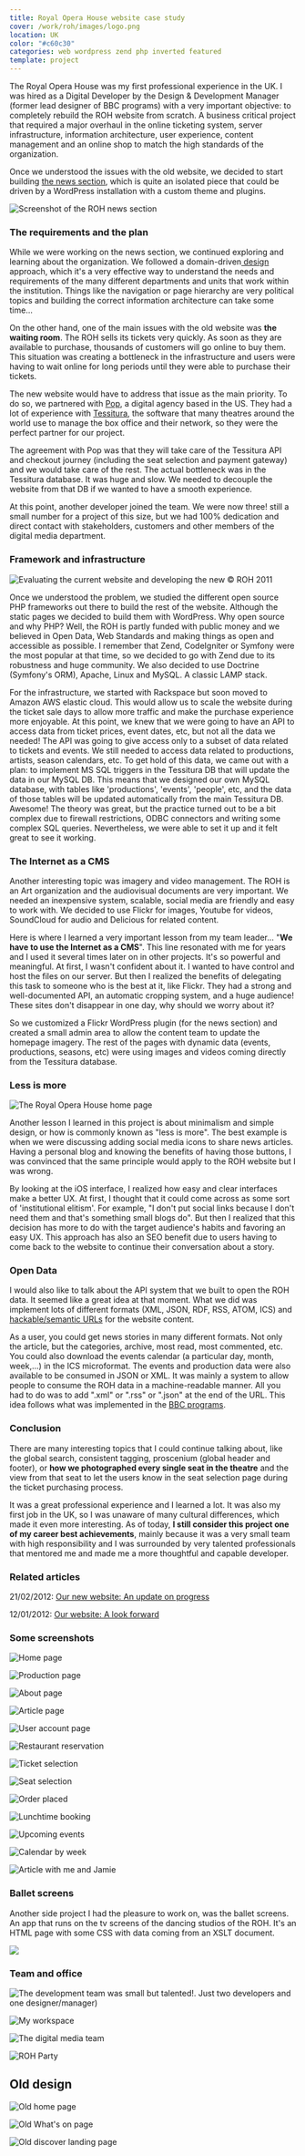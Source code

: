 ```yaml
---
title: Royal Opera House website case study
cover: /work/roh/images/logo.png
location: UK
color: "#c60c30"
categories: web wordpress zend php inverted featured
template: project
---
```


The Royal Opera House was my first professional experience in the UK. I was hired as a Digital Developer by the Design & Development Manager (former lead designer of BBC programs) with a very important objective: to completely rebuild the ROH website from scratch. A business critical project that required a major overhaul in the online ticketing system, server infrastructure, information architecture, user experience, content management and an online shop to match the high standards of the organization.

Once we understood the issues with the old website, we decided to start building [the news section](http://www.roh.org.uk/news), which is quite an isolated piece that could be driven by a WordPress installation with a custom theme and plugins.

![](/work/roh/images/1.jpg "Screenshot of the ROH news section")

### The requirements and the plan

While we were working on the news section, we continued exploring and learning about the organization. We followed a domain-driven[ design](https://en.wikipedia.org/wiki/Domain-driven_design) approach, which it's a very effective way to understand the needs and requirements of the many different departments and units that work within the institution. Things like the navigation or page hierarchy are very political topics and building the correct information architecture can take some time...

On the other hand, one of the main issues with the old website was **the waiting room**. The ROH sells its tickets very quickly. As soon as they are available to purchase, thousands of customers will go online to buy them. This situation was creating a bottleneck in the infrastructure and users were having to wait online for long periods until they were able to purchase their tickets.

The new website would have to address that issue as the main priority. To do so, we partnered with [Pop](http://www.popagency.com/), a digital agency based in the US. They had a lot of experience with [Tessitura](http://www.tessituranetwork.com/), the software that many theatres around the world use to manage the box office and their network, so they were the perfect partner for our project.

The agreement with Pop was that they will take care of the Tessitura API and checkout journey (including the seat selection and payment gateway) and we would take care of the rest. The actual bottleneck was in the Tessitura database. It was huge and slow. We needed to decouple the website from that DB if we wanted to have a smooth experience.

At this point, another developer joined the team. We were now three! still a small number for a project of this size, but we had 100% dedication and direct contact with stakeholders, customers and other members of the digital media department.

### Framework and infrastructure

![](/work/roh/images/3.jpg "Evaluating the current website and developing the new © ROH 2011")

Once we understood the problem, we studied the different open source PHP frameworks out there to build the rest of the website. Although the static pages we decided to build them with WordPress. Why open source and why PHP? Well, the ROH is partly funded with public money and we believed in Open Data, Web Standards and making things as open and accessible as possible. I remember that Zend, CodeIgniter or Symfony were the most popular at that time, so we decided to go with Zend due to its robustness and huge community. We also decided to use Doctrine (Symfony's ORM), Apache, Linux and MySQL. A classic LAMP stack.

For the infrastructure, we started with Rackspace but soon moved to Amazon AWS elastic cloud. This would allow us to scale the website during the ticket sale days to allow more traffic and make the purchase experience more enjoyable.
At this point, we knew that we were going to have an API to access data from ticket prices, event dates, etc, but not all the data we needed! The API was going to give access only to a subset of data related to tickets and events. We still needed to access data related to productions, artists, season calendars, etc. To get hold of this data, we came out with a plan: to implement MS SQL triggers in the Tessitura DB that will update the data in our MySQL DB. This means that we designed our own MySQL database, with tables like 'productions', 'events', 'people', etc, and the data of those tables will be updated automatically from the main Tessitura DB. Awesome! The theory was great, but the practice turned out to be a bit complex due to firewall restrictions, ODBC connectors and writing some complex SQL queries. Nevertheless, we were able to set it up and it felt great to see it working.

### The Internet as a CMS

Another interesting topic was imagery and video management. The ROH is an Art organization and the audiovisual documents are very important. We needed an inexpensive system, scalable, social media are friendly and easy to work with. We decided to use Flickr for images, Youtube for videos, SoundCloud for audio and Delicious for related content.

Here is where I learned a very important lesson from my team leader... "**We have to use the Internet as a CMS**". This line resonated with me for years and I used it several times later on in other projects. It's so powerful and meaningful. At first, I wasn't confident about it. I wanted to have control and host the files on our server. But then I realized the benefits of delegating this task to someone who is the best at it, like Flickr. They had a strong and well-documented API, an automatic cropping system, and a huge audience! These sites don't disappear in one day, why should we worry about it?

So we customized a Flickr WordPress plugin (for the news section) and created a small admin area to allow the content team to update the homepage imagery. The rest of the pages with dynamic data (events, productions, seasons, etc) were using images and videos coming directly from the Tessitura database.

### Less is more

![](/work/roh/images/0.jpg "The Royal Opera House home page")

Another lesson I learned in this project is about minimalism and simple design, or how is commonly known as "less is more". The best example is when we were discussing adding social media icons to share news articles. Having a personal blog and knowing the benefits of having those buttons, I was convinced that the same principle would apply to the ROH website but I was wrong.

By looking at the iOS interface, I realized how easy and clear interfaces make a better UX. At first, I thought that it could come across as some sort of 'institutional elitism'. For example, "I don't put social links because I don't need them and that's something small blogs do". But then I realized that this decision has more to do with the target audience's habits and favoring an easy UX. This approach has also an SEO benefit due to users having to come back to the website to continue their conversation about a story.

### Open Data

I would also like to talk about the API system that we built to open the ROH data. It seemed like a great idea at that moment. What we did was implement lots of different formats (XML, JSON, RDF, RSS, ATOM, ICS) and [hackable/semantic URLs](https://en.wikipedia.org/wiki/Semantic_URL) for the website content.

As a user, you could get news stories in many different formats. Not only the article, but the categories, archive, most read, most commented, etc. You could also download the events calendar (a particular day, month, week,...) in the ICS microformat. The events and production data were also available to be consumed in JSON or XML. It was mainly a system to allow people to consume the ROH data in a machine-readable manner. All you had to do was to add ".xml" or ".rss" or ".json" at the end of the URL.
This idea follows what was implemented in the [BBC programs](http://www.bbc.co.uk/blogs/radiolabs/2008/05/helping_machines_play_with_pro.shtml).

### Conclusion

There are many interesting topics that I could continue talking about, like the global search, consistent tagging, proscenium (global header and footer), or **how we photographed every single seat in the theatre** and the view from that seat to let the users know in the seat selection page during the ticket purchasing process.

It was a great professional experience and I learned a lot. It was also my first job in the UK, so I was unaware of many cultural differences, which made it even more interesting. As of today, **I still consider this project one of my career best achievements**, mainly because it was a very small team with high responsibility and I was surrounded by very talented professionals that mentored me and made me a more thoughtful and capable developer.

### Related articles

21/02/2012: [Our new website: An update on progress](/blog/our-new-website-an-update-on-progress)

12/01/2012: [Our website: A look forward](/blog/our-website-a-look-forward)

### Some screenshots

![](/work/roh/images/15.jpg "Home page")

![](/work/roh/images/14.jpg "Production page")

![](/work/roh/images/4.jpg "About page")

![](/work/roh/images/5.jpg "Article page")

![](/work/roh/images/6.jpg "User account page")

![](/work/roh/images/7.jpg "Restaurant reservation")

![](/work/roh/images/8.jpg "Ticket selection")

![](/work/roh/images/9.jpg "Seat selection")

![](/work/roh/images/9.jpg "Order placed")

![](/work/roh/images/11.jpg "Lunchtime booking")

![](/work/roh/images/12.jpg "Upcoming events")

![](/work/roh/images/13.jpg "Calendar by week")

![](/work/roh/images/16.jpg "Article with me and Jamie")

### Ballet screens

Another side project I had the pleasure to work on, was the ballet screens. An app that runs on the tv screens of the dancing studios of the ROH. It's an HTML page with some CSS with data coming from an XSLT document.

![](/work/roh/images/ballet.jpg)

### Team and office

![](/work/roh/images/roh-office.jpg "The development team was small but talented!. Just two developers and one designer/manager)")

![](/work/roh/images/roh-workspace.jpg "My workspace")

![](/work/roh/images/roh-team-2.jpg "The digital media team")

![](/work/roh/images/party.jpg "ROH Party")

## Old design

![](/work/roh/images/old-home.jpg "Old home page")

![](/work/roh/images/old-whats-on.jpg "Old What's on page")

![](/work/roh/images/old-discover.jpg "Old discover landing page")
